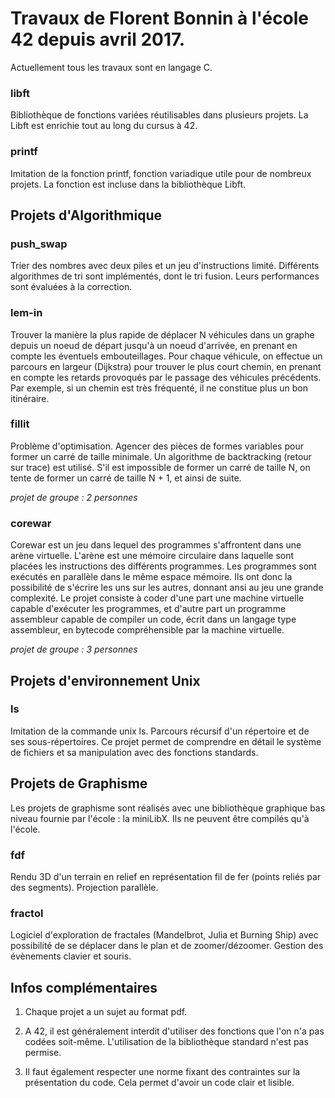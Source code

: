<h1>Travaux de Florent Bonnin à l'école 42 depuis avril 2017.</h1>

Actuellement tous les travaux sont en langage C.

<h3>libft</h3>
Bibliothèque de fonctions variées réutilisables dans plusieurs projets. La Libft est enrichie tout au long du cursus à 42.

<h3>printf</h3>
Imitation de la fonction printf, fonction variadique utile pour de nombreux projets. La fonction est incluse dans la bibliothèque Libft.


<h2>Projets d'Algorithmique</h2>

<h3>push_swap</h3>
Trier des nombres avec deux piles et un jeu d'instructions limité. Différents algorithmes de tri sont implémentés, dont le tri fusion. Leurs performances sont évaluées à la correction.

<h3>lem-in</h3>
Trouver la manière la plus rapide de déplacer N véhicules dans un graphe depuis un noeud de départ jusqu'à un noeud d'arrivée, en prenant en compte les éventuels embouteillages. Pour chaque véhicule, on effectue un parcours en largeur (Dijkstra) pour trouver le plus court chemin, en prenant en compte les retards provoqués par le passage des véhicules précédents. Par exemple, si un chemin est très fréquenté, il ne constitue plus un bon itinéraire.

<h3>fillit</h3>
<p>Problème d'optimisation. Agencer des pièces de formes variables pour former un carré de taille minimale. Un algorithme de backtracking (retour sur trace) est utilisé. S'il est impossible de former un carré de taille N, on tente de former un carré de taille N + 1, et ainsi de suite.
</p>
<p><em>projet de groupe : 2 personnes</em></p>

<h3>corewar</h3>
<p>Corewar est un jeu dans lequel des programmes s'affrontent dans une arène virtuelle. L'arène est une mémoire circulaire dans laquelle sont placées les instructions des différents programmes. Les programmes sont exécutés en parallèle dans le même espace mémoire. Ils ont donc la possibilité de s'écrire les uns sur les autres, donnant ansi au jeu une grande  complexité. Le projet consiste à coder d'une part une machine virtuelle capable d'exécuter les programmes, et d'autre part un programme assembleur capable de compiler un code, écrit dans un langage type assembleur, en bytecode compréhensible par la machine virtuelle.
</p>
<p><em>projet de groupe : 3 personnes</em></p>


<h2>Projets d'environnement Unix</h2>

<h3>ls</h3>
Imitation de la commande unix ls. Parcours récursif d'un répertoire et de ses sous-répertoires. Ce projet permet de comprendre en détail le système de fichiers et sa manipulation avec des fonctions standards.


<h2>Projets de Graphisme</h2>

Les projets de graphisme sont réalisés avec une bibliothèque graphique bas niveau fournie par l'école : la miniLibX. Ils ne peuvent être compilés qu'à l'école.

<h3>fdf</h3>
Rendu 3D d'un terrain en relief en représentation fil de fer (points reliés par des segments). Projection parallèle.

<h3>fractol</h3>
Logiciel d'exploration de fractales (Mandelbrot, Julia et Burning Ship) avec possibilité de se déplacer dans le plan et de zoomer/dézoomer. Gestion des évènements clavier et souris.


<h2>Infos complémentaires</h2>

1. Chaque projet a un sujet au format pdf.

2. A 42, il est généralement interdit d'utiliser des fonctions que l'on n'a pas codées soit-même. L'utilisation de la bibliothèque standard n'est pas permise.

3. Il faut également respecter une norme fixant des contraintes sur la présentation du code. Cela permet d'avoir un code clair et lisible.
